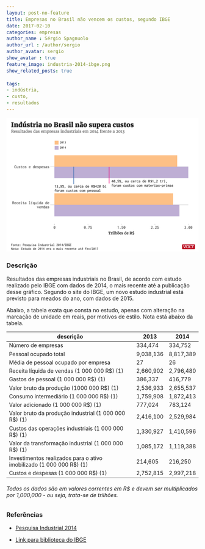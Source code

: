 ```yaml
---
layout: post-no-feature
title: Empresas no Brasil não vencem os custos, segundo IBGE
date: 2017-02-10
categories: empresas
author_name : Sérgio Spagnuolo
author_url : /author/sergio
author_avatar: sergio
show_avatar : true
feature_image: industria-2014-ibge.png
show_related_posts: true

tags:
- indústria,
- custo,
- resultados
---
```


![Gráfico empresas industriais IBGE](/graf/industria-2014-ibge.png)

### Descrição
Resultados das empresas industriais no Brasil, de acordo com estudo realizado pelo IBGE com dados de 2014, o mais recente até a publicação desse gráfico. Segundo o site do IBGE, um novo estudo industrial está previsto para meados do ano, com dados de 2015.

Abaixo, a tabela exata que consta no estudo, apenas com alteração na marcação de unidade em reais, por motivos de estilo. Nota está abaixo da tabela.


| descrição                                                            | 2013      | 2014      |
|----------------------------------------------------------------------|-----------|-----------|
| Número de empresas                                                   | 334,474   | 334,752   |
| Pessoal ocupado total                                                | 9,038,136 | 8,817,389 |
| Média de pessoal ocupado por empresa                                 | 27        | 26        |
| Receita líquida de vendas (1 000 000 R$) (1)                         | 2,660,902 | 2,796,480 |
| Gastos de pessoal (1 000 000 R$) (1)                                 | 386,337   | 416,779   |
| Valor bruto da produção (1000 000 R$) (1)                            | 2,536,933 | 2,655,537 |
| Consumo intermediário (1 000 000 R$) (1)                             | 1,759,908 | 1,872,413 |
| Valor adicionado (1 000 000 R$) (1)                                  | 777,024   | 783,124   |
| Valor bruto da produção industrial (1 000 000 R$) (1)                | 2,416,100 | 2,529,984 |
| Custos das operações industriais (1 000 000 R$) (1)                  | 1,330,927 | 1,410,596 |
| Valor da transformação industrial (1 000 000 R$) (1)                 | 1,085,172 | 1,119,388 |
| Investimentos realizados para o ativo imobilizado (1 000 000 R$) (1) | 214,605   | 216,250   |
| Custos e despesas (1 000 000 R$) (1)                                 | 2,752,815 | 2,997,218 |

###### *Todos os dados são em valores correntes em R$ e devem ser multiplicados por 1,000,000 - ou seja, trata-se de trilhões.*


### Referências

* [Pesquisa Industrial 2014 ](http://biblioteca.ibge.gov.br/visualizacao/periodicos/1719/pia_2014_v33_n1_empresa.pdf)

* [Link para biblioteca do IBGE](http://biblioteca.ibge.gov.br/index.php/biblioteca-catalogo?view=detalhes&id=71719)
